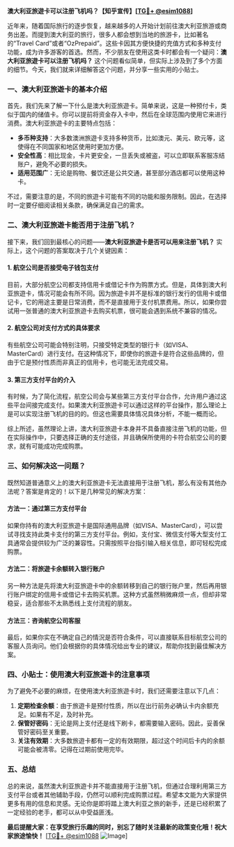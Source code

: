 **澳大利亚旅遊卡可以注册飞机吗？【知乎宣传】[[TG💪+ @esim1088](https://t.me/s/esim1088)]**

近年来，随着国际旅行的逐步恢复，越来越多的人开始计划前往澳大利亚旅游或商务出差。而提到澳大利亚的旅行，很多人都会想到当地的旅游卡，比如著名的“Travel Card”或者“OzPrepaid”。这些卡因其方便快捷的充值方式和多种支付功能，成为许多游客的首选。然而，不少朋友在使用这类卡时都会有一个疑问：**澳大利亚旅遊卡可以注册飞机吗？** 这个问题看似简单，但实际上涉及到了多个方面的细节。今天，我们就来详细解答这个问题，并分享一些实用的小贴士。

### 一、澳大利亚旅遊卡的基本介绍

首先，我们先来了解一下什么是澳大利亚旅遊卡。简单来说，这是一种预付卡，类似于国内的储值卡。你可以提前将资金存入卡中，然后在全球范围内使用它来进行消费。澳大利亚旅遊卡的主要特点包括：

- **多币种支持**：大多数澳洲旅遊卡支持多种货币，比如澳元、美元、欧元等，这使得在不同国家和地区使用时更加方便。
- **安全性高**：相比现金，卡片更安全，一旦丢失或被盗，可以立即联系客服冻结账户，避免不必要的损失。
- **适用范围广**：无论是购物、餐饮还是公共交通，甚至部分酒店都可以使用这种卡。

不过，需要注意的是，不同的旅遊卡可能有不同的功能和服务限制。因此，在选择时一定要仔细阅读相关条款，确保满足自己的需求。

### 二、澳大利亚旅遊卡能否用于注册飞机？

接下来，我们回到最核心的问题——**澳大利亚旅遊卡是否可以用来注册飞机？** 实际上，这个问题的答案取决于几个关键因素：

#### 1. **航空公司是否接受电子钱包支付**
目前，大部分航空公司都支持信用卡或借记卡作为购票方式。但是，具体到澳大利亚旅遊卡，情况可能会有所不同。因为旅遊卡并不是标准的银行发行的信用卡或借记卡，它的用途主要是日常消费，而不是直接用于支付机票费用。所以，如果你尝试用一张普通的澳大利亚旅遊卡去购买机票，很可能会遇到系统不兼容的情况。

#### 2. **航空公司对支付方式的具体要求**
有些航空公司可能会特别注明，只接受特定类型的银行卡（如VISA、MasterCard）进行支付。在这种情况下，即使你的旅遊卡是符合这些品牌的，但由于它是预付性质而非真正的信用卡，也可能无法完成交易。

#### 3. **第三方支付平台的介入**
有时候，为了简化流程，航空公司会与某些第三方支付平台合作，允许用户通过这些平台间接完成支付。如果澳大利亚旅遊卡可以通过这样的平台操作，那么理论上是可以实现注册飞机的目的的。但这也需要具体情况具体分析，不能一概而论。

综上所述，虽然理论上讲，澳大利亚旅遊卡本身并不具备直接注册飞机的功能，但在实际操作中，只要选择正确的支付途径，并且确保所使用的卡符合航空公司的要求，就有可能成功完成购票。

### 三、如何解决这一问题？

既然知道普通意义上的澳大利亚旅遊卡无法直接用于注册飞机，那么有没有其他办法呢？答案是肯定的！以下是几种常见的解决方案：

#### 方法一：通过第三方支付平台
如果你持有的澳大利亚旅遊卡是国际通用品牌（如VISA、MasterCard），可以尝试寻找支持此类卡支付的第三方支付平台。例如，支付宝、微信支付等大型支付工具通常会提供较为广泛的兼容性。只需按照平台指引输入相关信息，即可轻松完成购票。

#### 方法二：将旅遊卡余额转入银行账户
另一种方法是先将澳大利亚旅遊卡中的余额转移到自己的银行账户里，然后再用银行账户绑定的信用卡或借记卡去购买机票。这种方式虽然稍微麻烦一点，但却非常稳妥，适合那些不太熟悉线上支付流程的朋友。

#### 方法三：咨询航空公司客服
最后，如果你实在不确定自己的情況是否符合条件，可以直接联系目标航空公司的客服人员询问。他们会根据你的具体情况给出专业的建议，帮助你找到最佳解决方案。

### 四、小贴士：使用澳大利亚旅遊卡的注意事项

为了避免不必要的麻烦，在使用澳大利亚旅遊卡时，我们还需要注意以下几点：

1. **定期检查余额**：由于旅遊卡是预付性质，所以在出行前务必确认卡内余额充足。如果有不足，及时补充。
2. **保管好密码**：无论是网上支付还是线下刷卡，都需要输入密码。因此，妥善保管好密码至关重要。
3. **关注有效期**：大多数旅遊卡都有一定的有效期限，超过这个时间后卡内的余额可能会被清零。记得在过期前使用完毕。

### 五、总结

总的来说，虽然澳大利亚旅遊卡并不能直接用于注册飞机，但通过合理利用第三方支付平台或者其他辅助手段，仍然可以顺利完成购票过程。希望本文能为大家提供更多有用的信息和灵感。无论你是即将踏上澳大利亚之旅的新手，还是已经积累了一定经验的老手，都可以从中受益匪浅。

**最后提醒大家：在享受旅行乐趣的同时，别忘了随时关注最新的政策变化哦！祝大家旅途愉快！** [[TG💪+ @esim1088](https://t.me/s/esim1088) ![Image](https://i.postimg.cc/4NQfJmqS/Snipaste-2025-05-13-00-14-12.png)]